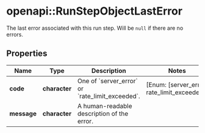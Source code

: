 # openapi::RunStepObjectLastError

The last error associated with this run step. Will be `null` if there are no errors.

## Properties
Name | Type | Description | Notes
------------ | ------------- | ------------- | -------------
**code** | **character** | One of &#x60;server_error&#x60; or &#x60;rate_limit_exceeded&#x60;. | [Enum: [server_error, rate_limit_exceeded]] 
**message** | **character** | A human-readable description of the error. | 


